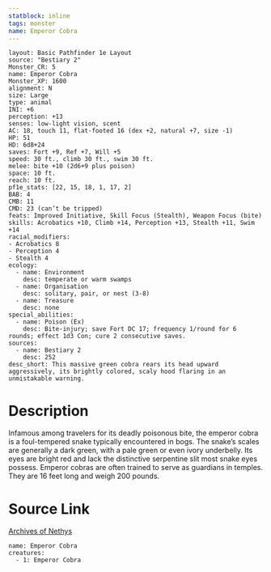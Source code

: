 ```yaml
---
statblock: inline
tags: monster
name: Emperor Cobra
---
```

```statblock
layout: Basic Pathfinder 1e Layout
source: "Bestiary 2"
Monster_CR: 5
name: Emperor Cobra
Monster_XP: 1600
alignment: N
size: Large
type: animal
INI: +6
perception: +13
senses: low-light vision, scent
AC: 18, touch 11, flat-footed 16 (dex +2, natural +7, size -1)
HP: 51
HD: 6d8+24
saves: Fort +9, Ref +7, Will +5
speed: 30 ft., climb 30 ft., swim 30 ft.
melee: bite +10 (2d6+9 plus poison)
space: 10 ft.
reach: 10 ft.
pf1e_stats: [22, 15, 18, 1, 17, 2]
BAB: 4
CMB: 11
CMD: 23 (can’t be tripped)
feats: Improved Initiative, Skill Focus (Stealth), Weapon Focus (bite)
skills: Acrobatics +10, Climb +14, Perception +13, Stealth +11, Swim +14
racial_modifiers:
- Acrobatics 8
- Perception 4
- Stealth 4
ecology:
  - name: Environment
    desc: temperate or warm swamps
  - name: Organisation
    desc: solitary, pair, or nest (3-8)
  - name: Treasure
    desc: none
special_abilities:
  - name: Poison (Ex)
    desc: Bite-injury; save Fort DC 17; frequency 1/round for 6 rounds; effect 1d3 Con; cure 2 consecutive saves.
sources:
  - name: Bestiary 2
    desc: 252
desc_short: This massive green cobra rears its head upward aggressively, its brightly colored, scaly hood flaring in an unmistakable warning.
```
# Description
Infamous among travelers for its deadly poisonous bite, the emperor cobra is a foul-tempered snake typically encountered in bogs. The snake’s scales are generally a dark green, with a pale green or even ivory underbelly. Its eyes are bright red and lack the distinctive serpentine slit most snake eyes possess. Emperor cobras are often trained to serve as guardians in temples. They are 16 feet long and weigh 200 pounds.
# Source Link
[Archives of Nethys](https://aonprd.com/MonsterDisplay.aspx?ItemName=Emperor%20Cobra)
```encounter-table
name: Emperor Cobra
creatures:
  - 1: Emperor Cobra
```
